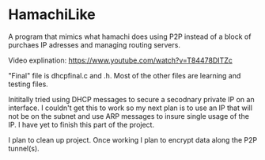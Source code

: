 # HamachiLike

A program that mimics what hamachi does using P2P instead of a block of purchaes IP adresses and managing routing servers.

Video explination: https://www.youtube.com/watch?v=T84478DITZc

"Final" file is dhcpfinal.c and .h. Most of the other files are learning and testing files.

Inititally tried using DHCP messages to secure a secodnary private IP on an interface. I couldn't get this to work so my next plan is to use an IP that will not be on the subnet and use ARP messages to insure single usage of the IP. I have yet to finish this part of the project.

I plan to clean up project. Once working I plan to encrypt data along the P2P tunnel(s).
